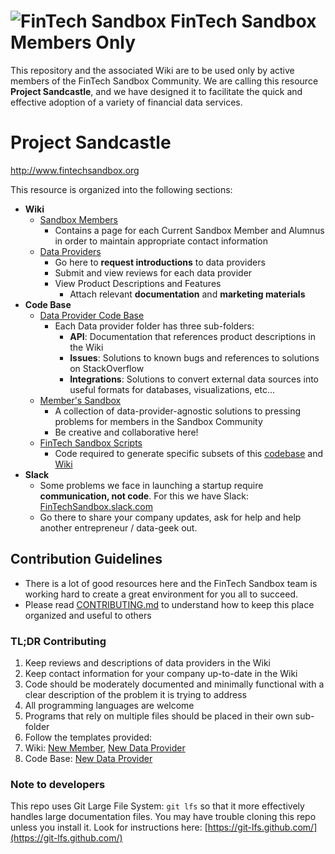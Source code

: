 ![FinTech Sandbox](http://fintechsandbox.org/sites/default/files/fintech-logo_0_0.png)
FinTech Sandbox Members Only
============================
This repository and the associated Wiki are to be used only by active members of the FinTech Sandbox Community.
We are calling this resource **Project Sandcastle**, and we have designed it to facilitate the quick and
effective adoption of a variety of financial data services.

# Project Sandcastle
http://www.fintechsandbox.org

This resource is organized into the following sections:

* **Wiki**
  * [Sandbox Members](https://github.com/closedLoop/fintech-sandbox-curation/wiki/Sandbox-Members)
    * Contains a page for each Current Sandbox Member and Alumnus in order to maintain appropriate contact information
  * [Data Providers](https://github.com/closedLoop/fintech-sandbox-curation/wiki/Data-Providers)
    * Go here to **request introductions** to data providers
    * Submit and view reviews for each data provider
    * View Product Descriptions and Features
      * Attach relevant **documentation** and **marketing materials**
* **Code Base**
  * [Data Provider Code Base](./data_providers)
    * Each Data provider folder has three sub-folders:
      * **API​**: Documentation that references product descriptions in the Wiki
      * **Issues​**: Solutions to known bugs and references to solutions on StackOverflow
      * **Integrations​**: Solutions to convert external data sources into useful formats for databases, visualizations, etc...
  * [Member's Sandbox](./member_sandbox)
    * A collection of data-provider-agnostic solutions to pressing problems for members in the Sandbox Community
    * Be creative and collaborative here!
  * [FinTech Sandbox Scripts](./fintech_sandbox)
    * Code required to generate specific subsets of this [codebase](https://github.com/closedLoop/fintech-sandbox-curation) and [Wiki](https://github.com/closedLoop/fintech-sandbox-curation/wiki)
* **Slack**
  * Some problems we face in launching a startup require **communication, not code**.  For this we have Slack: [FinTechSandbox.slack.com](https://fintechsandbox.slack.com)
  * Go there to share your company updates, ask for help and help another entrepreneur / data-geek out.

## Contribution Guidelines
 - There is a lot of good resources here and the FinTech Sandbox team is working hard to create a great environment for you all to succeed.
 - Please read [CONTRIBUTING.md](./CONTRIBUTING.md) to understand how to keep this place organized and useful to others

### **TL;DR** Contributing ###
 1. Keep reviews and descriptions of data providers in the Wiki
 1. Keep contact information for your company up-to-date in the Wiki
 1. Code should be moderately documented and minimally functional with a clear description of the problem it is trying to address
 1. All programming languages are welcome
 1. Programs that rely on multiple files should be placed in their own sub-folder
 1. Follow the templates provided:  
   1. Wiki:  [New Member](https://github.com/closedLoop/fintech-sandbox-curation/wiki/member_template), [New Data Provider](https://github.com/closedLoop/fintech-sandbox-curation/wiki/provider_template)
   1. Code Base: [New Data Provider](./data_providers/__PROVIDER_TEMPLATE__)
 
 ### Note to developers
 This repo uses Git Large File System: ``git lfs`` so that it more effectively handles large documentation files.  You may have trouble cloning this repo unless you install it.  Look for instructions here:  [https://git-lfs.github.com/](https://git-lfs.github.com/)
 
